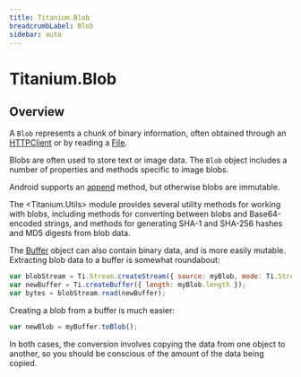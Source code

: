 ```yaml
---
title: Titanium.Blob
breadcrumbLabel: Blob
sidebar: auto
---
```


<Breadcrumb/>

# Titanium.Blob

<ProxySummary/>

## Overview

A `Blob` represents a chunk of binary information, often obtained through an [HTTPClient](/api/titanium/network/httpclient.md) or by reading a [File](titanium/filesystem/file.md).

Blobs are often used to store text or image data. The `Blob` object includes a number of properties and methods specific to image blobs.

Android supports an [append](/api/titanium/blob.md#append) method, but otherwise blobs are immutable.

The <Titanium.Utils> module provides several utility methods for working with blobs, including methods for converting between blobs and Base64-encoded strings, and methods for generating SHA-1 and SHA-256 hashes and MD5 digests from blob data.

The [Buffer](/api/titanium/buffer.md) object can also contain binary data, and is more easily mutable. Extracting blob data to a buffer is somewhat roundabout:

```js
var blobStream = Ti.Stream.createStream({ source: myBlob, mode: Ti.Stream.MODE_READ });
var newBuffer = Ti.createBuffer({ length: myBlob.length });
var bytes = blobStream.read(newBuffer);
```

Creating a blob from a buffer is much easier:

```js
var newBlob = myBuffer.toBlob();
```

In both cases, the conversion involves copying the data from one object to another, so you should be conscious of the amount of the data being copied.

<ApiDocs/>